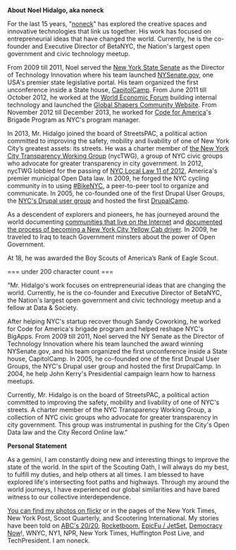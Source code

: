 **About** **Noel Hidalgo, aka noneck**

For the last 15 years, "[noneck](http://noneck.org/)" has explored the creative spaces and innovative technologies that link us together. His work has focused on entrepreneurial ideas that have changed the world. Currently, he is the co-founder and Executive Director of BetaNYC, the Nation's largest open government and civic technology meetup.

From 2009 till 2011, Noel served the [New York State Senate](http://nysenate.gov/) as the Director of Technology Innovation where his team launched [NYSenate.gov](http://nysenate.gov/), one USA's premier state legislative portal. His team organized the first unconference inside a State house, [CapitolCamp](http://capitolcamp.org/). From June 2011 till October 2012, he worked at the [World Economic Forum](http://weforum.org/) building internal technology and launched the [Global Shapers Community Website](http://www.globalshapers.org/). From November 2012 till December 2013, he worked for [Code for America](http://codeforamerica.org/)'s Brigade Program as NYC's program manager.

In 2013, Mr. Hidalgo joined the board of StreetsPAC, a political action committed to improving the safety, mobility and livability of one of New York City’s greatest assets: its streets. He was a charter member of [the New York City Transparency Working Group](http://nyctwg.org/) (nycTWG), a group of NYC civic groups who advocate for greater transparency in city government. In 2012, nycTWG lobbied for the passing of [NYC Local Law 11 of 2012](http://www.nyc.gov/html/doitt/html/open/local_law_11_2012.shtml), America's premier municipal Open Data law. In 2009, he forged the NYC cycling community in to using [#BikeNYC](http://search.twitter.com/search?q=bikenyc), a peer-to-peer tool to organize and communicate. In 2005, he co-founded one of the first Drupal User Groups, the [NYC's Drupal user group](http://noneck.org/groups.drupal.org/new-york-city) and hosted the first [DrupalCamp](http://groups.drupal.org/nyc/drupalcamp).

As a descendent of explorers and pioneers, he has journeyed around the world documenting [communities that live on the Internet](http://luckofseven.com/) and [documented the process of becoming a New York City Yellow Cab driver](http://www.youtube.com/taxinyc). In 2009, he traveled to Iraq to teach Government minsters about the power of Open Government. 

At 18, he was awarded the Boy Scouts of America’s Rank of Eagle Scout.

=== under 200 character count ===

"Mr. Hidalgo's work focuses on entrepreneurial ideas that are changing the world. Currently, he is the co-founder and Executive Director of BetaNYC, the Nation's largest open government and civic technology meetup and a fellow at Data & Society.

After helping NYC's startup recover though Sandy Coworking, he worked for Code for America's brigade program and helped reshape NYC's BigApps. From 2009 till 2011, Noel served the NY Senate as the Director of Technology Innovation where his team launched the award winning NYSenate.gov, and his team organized the first unconference inside a State house, CapitolCamp. In 2005, he co-founded one of the first Drupal User Groups, the NYC's Drupal user group and hosted the first DrupalCamp. In 2004, he help John Kerry's Presidential campaign learn how to harness meetups.

Currently, Mr. Hidalgo is on the board of StreetsPAC, a political action committed to improving the safety, mobility and livability of one of NYC's streets. A charter member of the NYC Transparency Working Group, a collection of NYC civic groups who advocate for greater transparency in city government. This group was instrumental in pushing for the City's Open Data law and the City Record Online law."




**Personal** **Statement**

As a gemini, I am constantly doing new and interesting things to improve the state of the world. In the spirt of the Scouting Oath, I will always do my best, to fulfill my duties, and help others at all times.
I am blessed to have explored life's intersecting foot paths and highways. Through my around the world journeys, I have experienced our global similarities and have bared witness to our collective interdependence.

[You can find my photos on flickr](http://flickr.com/photos/noneck) or in the pages of the New York Times, New York Post, Scoot Quarterly, and Scootering International.
My stories have been told on [ABC's 20/20](http://blog.noneck.org/post/68572160/my-election-night-video-on-20-20), [Rocketboom](http://www.rocketboom.com/), [EpicFu / JetSet](http://epicfu.com/), [Democracy Now](http://www.democracynow.org/)!, WNYC, NY1, NPR, New York Times, Huffington Post Live, and TechPresident.
I am noneck.